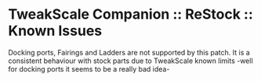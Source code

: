 # TweakScale Companion :: ReStock :: Known Issues

Docking ports, Fairings and Ladders are not supported by this patch.
It is a consistent behaviour with stock parts due to TweakScale known limits -well for docking ports it seems to be a really bad idea-
